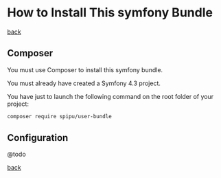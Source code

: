 # How to Install This symfony Bundle

[back](./README.md)

## Composer

You must use Composer to install this symfony bundle.

You must already have created a Symfony 4.3 project.

You have just to launch the following command on the root folder of your project:

```bash
composer require spipu/user-bundle
```

## Configuration

@todo

[back](./README.md)
